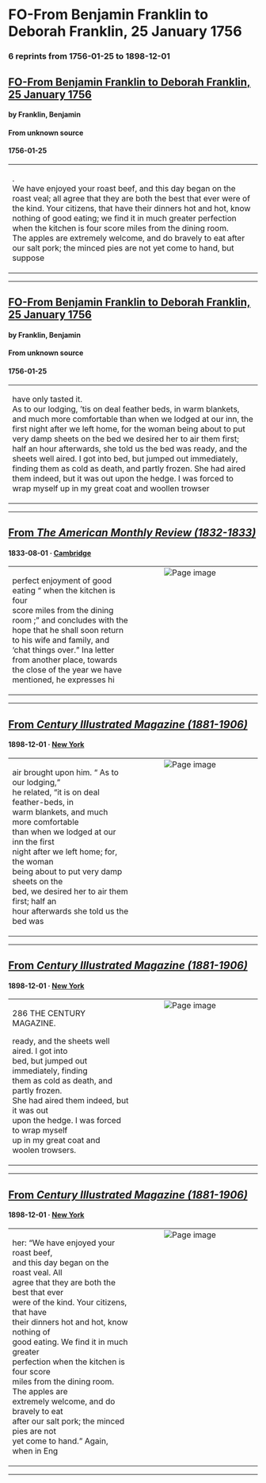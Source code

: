 
# FO-From Benjamin Franklin to Deborah Franklin, 25 January 1756

### 6 reprints from 1756-01-25 to 1898-12-01

## [FO-From Benjamin Franklin to Deborah Franklin, 25 January 1756](https://founders.archives.gov/documents/Franklin/01-06-02-0148)

#### by Franklin, Benjamin

#### From unknown source

#### 1756-01-25

<table style="width: 100%;"><tr><td style="width: 50%">

.  
We have enjoyed your roast beef, and this day began on the roast veal; all agree that they are both the best that ever were of the kind. Your citizens, that have their dinners hot and hot, know nothing of good eating; we find it in much greater perfection when the kitchen is four score miles from the dining room.  
The apples are extremely welcome, and do bravely to eat after our salt pork; the minced pies are not yet come to hand, but suppose
</td></tr></table>

---

## [FO-From Benjamin Franklin to Deborah Franklin, 25 January 1756](https://founders.archives.gov/documents/Franklin/01-06-02-0148)

#### by Franklin, Benjamin

#### From unknown source

#### 1756-01-25

<table style="width: 100%;"><tr><td style="width: 50%">

have only tasted it.  
As to our lodging, ’tis on deal feather beds, in warm blankets, and much more comfortable than when we lodged at our inn, the first night after we left home, for the woman being about to put very damp sheets on the bed we desired her to air them first; half an hour afterwards, she told us the bed was ready, and the sheets well aired. I got into bed, but jumped out immediately, finding them as cold as death, and partly frozen. She had aired them indeed, but it was out upon the hedge. I was forced to wrap myself up in my great coat and woollen trowser
</td></tr></table>

---

## [From _The American Monthly Review (1832-1833)_](https://archive.org/details/sim_american-monthly-review_1833-08_4_2/page/n32/mode/1up?view=theater)

#### 1833-08-01 &middot; [Cambridge](http://dbpedia.org/resource/Cambridge%2C_Massachusetts)

<table style="width: 100%;"><tr><td style="width: 50%">

  
perfect enjoyment of good eating “ when the kitchen is four  
score miles from the dining room ;” and concludes with the  
hope that he shall soon return to his wife and family, and  
‘chat things over.” Ina letter from another place, towards  
the close of the year we have mentioned, he expresses hi
</td><td style="width: 50%; max-height: 75%; margin: auto; display: block;">
<img alt="Page image" src="https://iiif.archive.org/iiif/sim_american-monthly-review_1833-08_4_2&#0036;32/pct:15.900196,14.465962,65.019569,7.922535/600,/0/default.jpg"/>
</td>
</tr></table>

---

## [From _Century Illustrated Magazine (1881-1906)_](https://archive.org/details/sim_century-illustrated-monthly-magazine_1898-12_57_2/page/n130/mode/1up?view=theater)

#### 1898-12-01 &middot; [New York](http://dbpedia.org/resource/New_York_City)

<table style="width: 100%;"><tr><td style="width: 50%">

  
air brought upon him. “ As to our lodging,”  
he related, “it is on deal feather-beds, in  
warm blankets, and much more comfortable  
than when we lodged at our inn the first  
night after we left home; for, the woman  
being about to put very damp sheets on the  
bed, we desired her to air them first; half an  
hour afterwards she told us the bed was
</td><td style="width: 50%; max-height: 75%; margin: auto; display: block;">
<img alt="Page image" src="https://iiif.archive.org/iiif/sim_century-illustrated-monthly-magazine_1898-12_57_2&#0036;130/pct:49.080000,78.347732,36.000000,10.151188/600,/0/default.jpg"/>
</td>
</tr></table>

---

## [From _Century Illustrated Magazine (1881-1906)_](https://archive.org/details/sim_century-illustrated-monthly-magazine_1898-12_57_2/page/n131/mode/1up?view=theater)

#### 1898-12-01 &middot; [New York](http://dbpedia.org/resource/New_York_City)

<table style="width: 100%;"><tr><td style="width: 50%">

  
  
286 THE CENTURY MAGAZINE.  
  
ready, and the sheets well aired. I got into  
bed, but jumped out immediately, finding  
them as cold as death, and partly frozen.  
She had aired them indeed, but it was out  
upon the hedge. I was forced to wrap myself  
up in my great coat and woolen trowsers.
</td><td style="width: 50%; max-height: 75%; margin: auto; display: block;">
<img alt="Page image" src="https://iiif.archive.org/iiif/sim_century-illustrated-monthly-magazine_1898-12_57_2&#0036;131/pct:19.120000,9.503240,50.320000,10.151188/600,/0/default.jpg"/>
</td>
</tr></table>

---

## [From _Century Illustrated Magazine (1881-1906)_](https://archive.org/details/sim_century-illustrated-monthly-magazine_1898-12_57_2/page/n133/mode/1up?view=theater)

#### 1898-12-01 &middot; [New York](http://dbpedia.org/resource/New_York_City)

<table style="width: 100%;"><tr><td style="width: 50%">

  
her: “We have enjoyed your roast beef,  
and this day began on the roast veal. All  
agree that they are both the best that ever  
were of the kind. Your citizens, that have  
their dinners hot and hot, know nothing of  
good eating. We find it in much greater  
perfection when the kitchen is four score  
miles from the dining room. The apples are  
extremely welcome, and do bravely to eat  
after our salt pork; the minced pies are not  
yet come to hand.” Again, when in Eng
</td><td style="width: 50%; max-height: 75%; margin: auto; display: block;">
<img alt="Page image" src="https://iiif.archive.org/iiif/sim_century-illustrated-monthly-magazine_1898-12_57_2&#0036;133/pct:57.680000,35.070194,35.600000,14.254860/600,/0/default.jpg"/>
</td>
</tr></table>

---

